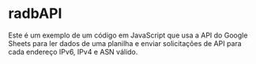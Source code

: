 # radbAPI
Este é um exemplo de um código em JavaScript que usa a API do Google Sheets para ler dados de uma planilha e enviar solicitações de API para cada endereço IPv6, IPv4 e ASN válido.
